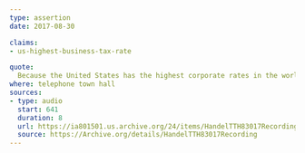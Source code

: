 ```yaml
---
type: assertion
date: 2017-08-30

claims:
- us-highest-business-tax-rate

quote:
  Because the United States has the highest corporate rates in the world, and we need to start to draw those down in order to be more competitive.
where: telephone town hall
sources:
- type: audio
  start: 641
  duration: 8
  url: https://ia801501.us.archive.org/24/items/HandelTTH83017Recording/Handel%20TTH%208-30-17%20recording.mp3
  source: https://Archive.org/details/HandelTTH83017Recording
---
```

